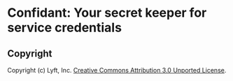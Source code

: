 Confidant: Your secret keeper for service credentials
================

## Copyright

Copyright (c) Lyft, Inc. [Creative Commons Attribution 3.0 Unported License](http://creativecommons.org/licenses/by/3.0/).
